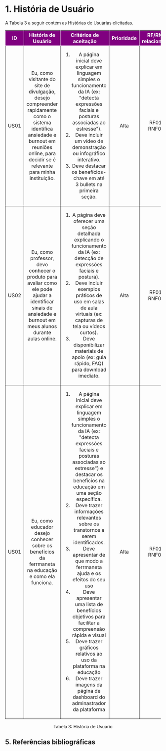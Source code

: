 # 1. História de Usuário

A Tabela 3 a seguir contém as Histórias de Usuárias elicitadas. 

<table>
    <thead>
        <tr style="background-color: purple; color: white" >
            <th style="border-style:solid;border-width:1px;text-align:center">ID</th>
            <th style="border-style:solid;border-width:1px;text-align:center">História de Usuário</th>
            <th style="border-style:solid;border-width:1px;text-align:center">Critérios de aceitação</th>
            <th style="border-style:solid;border-width:1px;text-align:center">Prioridade</th>
            <th style="border-style:solid;border-width:1px;text-align:center">RF/RNF relacionado</th>
        </tr>
    </thead>
    <tbody>
        <!-- História US05 -->
        <tr>
            <td style="border-style:solid;border-width:1px;text-align:center;vertical-align:middle">US01</td>
            <td style="border-style:solid;border-width:1px;text-align:center;vertical-align:middle">Eu, como visitante do site de divulgação, desejo compreender rapidamente como o sistema identifica ansiedade e burnout em reuniões online, para decidir se é relevante para minha instituição.</td>
            <td style="border-style:solid;border-width:1px;text-align:center;vertical-align:middle">
                <ol>
                    <li>A página inicial deve explicar em linguagem simples o funcionamento da IA (ex: "detecta expressões faciais e posturas associadas ao estresse").</li>
                    <li>Deve incluir um vídeo de demonstração ou infográfico interativo.</li>
                    <li>Deve destacar os benefícios-chave em até 3 bullets na primeira seção.</li>
                </ol>
            </td>
            <td style="border-style:solid;border-width:1px;text-align:center;vertical-align:middle">Alta</td>
            <td style="border-style:solid;border-width:1px;text-align:center;vertical-align:middle">RF01, RNF02</td>
        </tr>
        <!-- História US06 -->
        <tr>
            <td style="border-style:solid;border-width:1px;text-align:center;vertical-align:middle">US02</td>
            <td style="border-style:solid;border-width:1px;text-align:center;vertical-align:middle">Eu, como professor, devo conhecer o produto para avaliar como ele pode ajudar a identificar sinais de ansiedade e burnout em meus alunos durante aulas online.</td>
            <td style="border-style:solid;border-width:1px;text-align:center;vertical-align:middle">
                <ol>
                    <li>A página deve oferecer uma seção detalhada explicando o funcionamento da IA (ex: detecção de expressões faciais e postura).</li>
                    <li>Deve incluir exemplos práticos de uso em salas de aula virtuais (ex: capturas de tela ou vídeos curtos).</li>
                    <li>Deve disponibilizar materiais de apoio (ex: guia rápido, FAQ) para download imediato.</li>
                </ol>
            </td>
            <td style="border-style:solid;border-width:1px;text-align:center;vertical-align:middle">Alta</td>
            <td style="border-style:solid;border-width:1px;text-align:center;vertical-align:middle">RF01, RNF02</td>
        </tr>     <!-- História US05 -->
        <tr>
            <td style="border-style:solid;border-width:1px;text-align:center;vertical-align:middle">US01</td>
            <td style="border-style:solid;border-width:1px;text-align:center;vertical-align:middle">Eu, como educador desejo conhecer sobre os benefícios da ferrmaneta na educação e como ela funciona.</td>
            <td style="border-style:solid;border-width:1px;text-align:center;vertical-align:middle">
                <ol>
                    <li>A página inicial deve explicar em linguagem simples o funcionamento da IA (ex: "detecta expressões faciais e posturas associadas ao estresse") e destacar os benefícios na educação em uma seção específica.</li>
                    <li>Deve trazer informações relevantes sobre os transtornos a serem identificados.</li>
                    <li>Deve apresentar de que modo a ferrmaneta ajuda e os efeitos do seu uso</li>
                    <li>Deve apresentar uma lista de benefícios objetivos para facilitar a compreensão rápida e visual</li>
                    <li>Deve trazer gráficos relativos ao uso da plataforma na educação</li>
                    <li>Deve trazer imagens da página de dashboard do adminastrador da plataforma</li>
                </ol>
            </td>
            <td style="border-style:solid;border-width:1px;text-align:center;vertical-align:middle">Alta</td>
            <td style="border-style:solid;border-width:1px;text-align:center;vertical-align:middle">RF01, RNF02</td>
        </tr>
    </tbody>
</table>

<div style="text-align: center">
<p>Tabela 3: História de Usuário</p>
</div>

## 5. Referências bibliográficas
